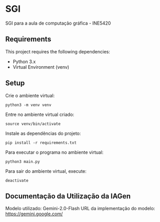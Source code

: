 # SGI

SGI para a aula de computação gráfica - INE5420
## Requirements

This project requires the following dependencies:

- Python 3.x
- Virtual Environment (venv)
  
## Setup

Crie o ambiente virtual:

```
python3 -m venv venv
```

Entre no ambiente virtual criado:

```
source venv/bin/activate
```

Instale as dependências do projeto:

```
pip install -r requirements.txt
```

Para executar o programa no ambiente virtual:

```
python3 main.py
```

Para sair do ambiente virtual, execute:

```
deactivate
```

##  Documentação da Utilização da IAGen 
Modelo utilizado: Gemini-2.0-Flash
URL da implementação do modelo: https://gemini.google.com/
